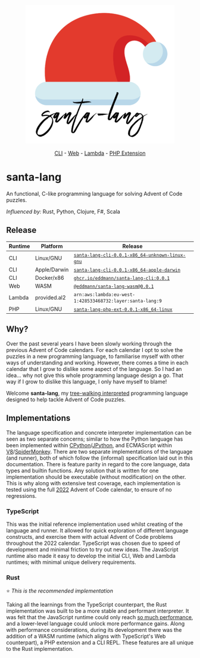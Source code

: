 <p align="center"><img src="assets/logo.png" alt="santa-lang" width="400px" /></p>
<p align="center"><a href="cli/">CLI</a> - <a href="web/">Web</a> - <a href="lambda/">Lambda</a> - <a href="php-ext/">PHP Extension</a></p>

# santa-lang

An functional, C-like programming language for solving Advent of Code puzzles.

_Influenced by:_ Rust, Python, Clojure, F#, Scala

## Release

| Runtime | Platform     | Release                                                                                                                                                           |
| ------- | ------------ | ----------------------------------------------------------------------------------------------------------------------------------------------------------------- |
| CLI     | Linux/GNU    | [`santa-lang-cli-0.0.1-x86_64-unknown-linux-gnu`](https://github.com/eddmann/santa-lang-rs/releases/download/0.0.1/santa-lang-cli-0.0.1-x86_64-unknown-linux-gnu) |
| CLI     | Apple/Darwin | [`santa-lang-cli-0.0.1-x86_64-apple-darwin`](https://github.com/eddmann/santa-lang-rs/releases/download/0.0.1/santa-lang-cli-0.0.1-x86_64-apple-darwin)           |
| CLI     | Docker/x86   | [`ghcr.io/eddmann/santa-lang-cli:0.0.1`](https://github.com/eddmann/santa-lang-rs/pkgs/container/santa-lang-cli)                                                  |
| Web     | WASM         | [`@eddmann/santa-lang-wasm@0.0.1`](https://github.com/eddmann/santa-lang-rs/pkgs/npm/santa-lang-wasm)                                                             |
| Lambda  | provided.al2 | `arn:aws:lambda:eu-west-1:428533468732:layer:santa-lang:9`                                                                                                        |
| PHP     | Linux/GNU    | [`santa-lang-php-ext-0.0.1-x86_64-linux`](https://github.com/eddmann/santa-lang-rs/releases/download/0.0.1/santa-lang-php-ext-0.0.1-x86_64-linux.so)              |

## Why?

Over the past several years I have been slowly working through the previous Advent of Code calendars.
For each calendar I opt to solve the puzzles in a new programming language, to familiarise myself with other ways of understanding and working.
However, there comes a time in each calendar that I grow to dislike some aspect of the language.
So I had an idea... why not give this whole programming language design a go.
That way if I grow to dislike this language, I only have myself to blame!

Welcome **santa-lang**, my [tree-walking interpreted](<https://en.wikipedia.org/wiki/Interpreter_(computing)>) programming language designed to help tackle Advent of Code puzzles.

## Implementations

The language specification and concrete interpreter implementation can be seen as two separate concerns; similar to how the Python language has been implemented within [CPython](https://github.com/python/cpython)/[JPython](https://www.jython.org/), and ECMAScript within [V8](https://v8.dev/)/[SpiderMonkey](https://spidermonkey.dev/).
There are two separate implementations of the language (and runner), both of which follow the (informal) specification laid out in this documentation.
There is feature parity in regard to the core language, data types and builtin functions.
Any solution that is written for one implementation should be executable (without modification) on the other.
This is why along with extensive test coverage, each implementation is tested using the full [2022](https://github.com/eddmann/advent-of-code/tree/master/2022/santa-lang) Advent of Code calendar, to ensure of no regressions.

### TypeScript

This was the initial reference implementation used whilst creating of the language and runner.
It allowed for quick exploration of different language constructs, and exercise them with actual Advent of Code problems throughout the 2022 calendar.
TypeScript was chosen due to speed of development and minimal friction to try out new ideas.
The JavaScript runtime also made it easy to develop the initial CLI, Web and Lambda runtimes; with minimal unique delivery requirements.

### Rust

⭐ _This is the recommended implementation_

Taking all the learnings from the TypeScript counterpart, the Rust implementation was built to be a more stable and performant interpreter.
It was felt that the JavaScript runtime could only reach [so much performance](https://eddmann.com/posts/solving-the-advent-of-code-2022-calendar-using-my-own-programming-language-santa-lang/#so-whats-next), and a lower-level language could unlock more performance gains.
Along with performance considerations, during its development there was the addition of a WASM runtime (which aligns with TypeScript's Web counterpart), a PHP extension and a CLI REPL.
These features are all unique to the Rust implementation.
